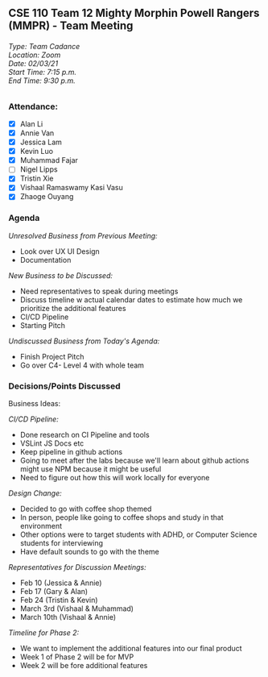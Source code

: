 ## CSE 110 Team 12 Mighty Morphin Powell Rangers (MMPR) - Team Meeting
###### Type: Team Cadance <br/> Location: Zoom <br/> Date: 02/03/21 <br/> Start Time: 7:15 p.m. <br/> End Time: 9:30 p.m.

### Attendance:
- [x] Alan Li
- [x] Annie Van
- [x] Jessica Lam
- [x] Kevin Luo
- [x] Muhammad Fajar
- [ ] Nigel Lipps
- [x] Tristin Xie
- [x] Vishaal Ramaswamy Kasi Vasu
- [x] Zhaoge Ouyang

### Agenda

_Unresolved Business from Previous Meeting:_
- Look over UX UI Design
- Documentation

_New Business to be Discussed:_
- Need representatives to speak during meetings
- Discuss timeline w actual calendar dates to estimate how much we prioritize the additional features
- CI/CD Pipeline
- Starting Pitch

_Undiscussed Business from Today's Agenda:_
- Finish Project Pitch
- Go over C4- Level 4 with whole team

### Decisions/Points Discussed

Business Ideas:

_CI/CD Pipeline:_
- Done research on CI Pipeline and tools
- VSLint JS Docs etc
- Keep pipeline in github actions
- Going to meet after the labs because we'll learn about github actions 
might use NPM because it might be useful
- Need to figure out how this will work locally for everyone

_Design Change:_
- Decided to go with coffee shop themed
- In person, people like going to coffee shops and study in that environment
- Other options were to target students with ADHD, or Computer Science students for interviewing 
- Have default sounds to go with the theme

_Representatives for Discussion Meetings:_
- Feb 10 (Jessica & Annie)
- Feb 17 (Gary & Alan)
- Feb 24 (Tristin & Kevin)
- March 3rd (Vishaal & Muhammad)
- March 10th (Vishaal & Annie)

_Timeline for Phase 2:_
- We want to implement the additional features into our final product
- Week 1 of Phase 2 will be for MVP
- Week 2 will be fore additional features

